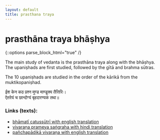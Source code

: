 ```yaml
---
layout: default
title: prasthana traya
---
```


# prasthāna traya bhāṣhya

{::options parse_block_html="true" /}

The main study of vedanta is the prasthāna traya along
with the bhāṣhya. The upaniṣhads are first studied,
followed by the gītā and brahma sūtras.

The 10 upaniṣhads are studied in the order of the
kārikā from the muktikopaniṣhad.

ईश केन कठ प्रश्न मुण्ड माण्डूक्य तैत्तिरिः।  
ऐतरेयं च छान्दोग्यं बृहदारण्यकं तथा॥

### Links (texts):

- [bhāmatī catussūtrī with english translation][b4e]
- [vivaraṇa prameya saṅgraha with hindi translation][vps]
- [pañchapādikā vivaraṇa with english translation][ppv]

[b4e]: https://archive.org/details/TheBhamatiCatussutriBySSSuryanarayanaSastriAndCKunhanRaja_201806
[vps]: https://archive.org/details/VivaranaPrameyaSangrahaOfVidyaranyaSwami1940AchyutGranthamala
[ppv]: https://archive.org/details/Panchapadika.Vivaranam.of.Prakasatma.Yati/page/n5/mode/2up
